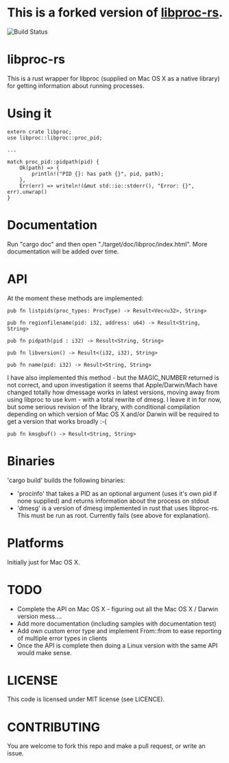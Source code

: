 # This is a forked version of [libproc-rs](https://github.com/andrewdavidmackenzie/libproc-rs).

![Build Status](https://travis-ci.org/andrewdavidmackenzie/libproc-rs.svg?branch=master "Mac OS X")

# libproc-rs
This is a rust wrapper for libproc (supplied on Mac OS X as a native library) for getting information about running processes.

# Using it
```
extern crate libproc;
use libproc::libproc::proc_pid;

...

match proc_pid::pidpath(pid) {
    Ok(path) => {
        println!("PID {}: has path {}", pid, path);
    },
    Err(err) => writeln!(&mut std::io::stderr(), "Error: {}", err).unwrap()
}
```

# Documentation
Run "cargo doc" and then open "./target/doc/libproc/index.html".
More documentation will be added over time.

# API
At the moment these methods are implemented:
```
pub fn listpids(proc_types: ProcType) -> Result<Vec<u32>, String>
```
```
pub fn regionfilename(pid: i32, address: u64) -> Result<String, String>
```
```
pub fn pidpath(pid : i32) -> Result<String, String>
```
```
pub fn libversion() -> Result<(i32, i32), String>
```
```
pub fn name(pid: i32) -> Result<String, String>
```

I have also implemented this method - but the MAGIC_NUMBER returned is not correct, 
and upon investigation it seems that Apple/Darwin/Mach have changed totally how dmessage works in 
latest versions, moving away from using libproc to use kvm - with a total rewrite of dmesg.
I leave it in for now, but some serious revision of the library, with conditional compilation depending on
which version of Mac OS X and/or Darwin will be required to get a version that works broadly :-(

```
pub fn kmsgbuf() -> Result<String, String>
```

# Binaries
'cargo build' builds the following binaries:
- 'procinfo' that takes a PID as an optional argument (uses it's own pid if none supplied) and returns information about the process on stdout
- 'dmesg' is a version of dmesg implemented in rust that uses libproc-rs. This must be run as root. Currently fails (see above for explanation).

# Platforms
Initially just for Mac OS X.

# TODO
- Complete the API on Mac OS X - figuring out all the Mac OS X / Darwin version mess....
- Add more documentation (including samples with documentation test)
- Add own custom error type and implement From::from to ease reporting of multiple error types in clients
- Once the API is complete then doing a Linux version with the same API would make sense.

# LICENSE
This code is licensed under MIT license (see LICENCE).

# CONTRIBUTING
You are welcome to fork this repo and make a pull request, or write an issue.
